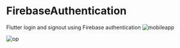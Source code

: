 
# FirebaseAuthentication
Flutter login and signout using Firebase authentication
![mobileapp](https://user-images.githubusercontent.com/83510381/211773164-cabd5a71-d04d-40ce-b008-9fbd9521cb69.png)



![op](https://user-images.githubusercontent.com/83510381/211773177-633d8381-b3aa-4921-8a55-05beb3c6fa04.png)

